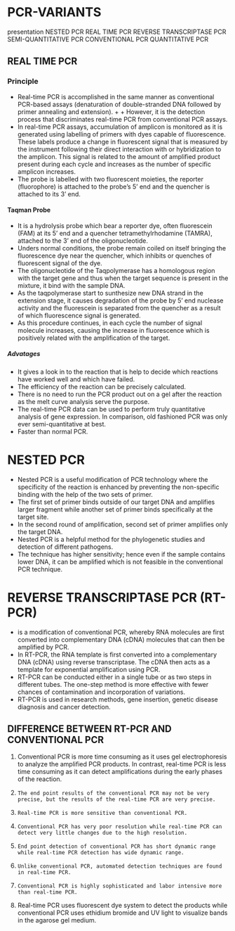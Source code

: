 # PCR-VARIANTS
presentation
NESTED PCR
REAL TIME PCR
REVERSE TRANSCRIPTASE PCR
SEMI-QUANTITATIVE PCR
CONVENTIONAL PCR
QUANTITATIVE PCR

## REAL TIME PCR
### Principle
+ Real-time PCR is accomplished in the same manner as conventional PCR-based assays (denaturation of double-stranded DNA followed by primer annealing and extension).  + + However, it is the detection process that discriminates real-time PCR from conventional PCR assays.
+ In real-time PCR assays, accumulation of amplicon is monitored as it is generated using labelling of primers with dyes capable of fluorescence. These labels produce a change in fluorescent signal that is measured by the instrument following their direct interaction with or hybridization to the amplicon. This signal is related to the amount of amplified product present during each cycle and increases as the number of specific amplicon increases.
+ The probe is labelled with two fluorescent moieties, the reporter (fluorophore) is attached to the probe’s 5’ end and the quencher is attached to its 3’ end.  
#### Taqman Probe

+ It is a hydrolysis probe which bear a reporter dye, often fluorescein (FAM) at its 5’ end and a quencher tetramethylrhodamine (TAMRA), attached to the 3’ end of the oligonucleotide.
+ Unders normal conditions, the probe remain coiled on itself bringing the fluorescence dye near the quencher, which inhibits or quenches of fluorescent signal of the dye.
+ The oligonucleotide of the Taqpolymerase has a homologous region with the target gene and thus when the target sequence is present in the mixture, it bind with the sample DNA.
+ As the taqpolymerase start to sunthesize new DNA strand in the extension stage, it causes degradation of the probe by 5’ end nuclease activity and the fluorescein is separated from the quencher as a result of which fluorescence signal is generated.
+ As this procedure continues, in each cycle the number of signal molecule increases, causing the increase in fluorescence which is positively related with the amplification of the target.
##### Advatages
+ It gives a look in to the reaction that is help to decide which reactions have worked well and which have failed.
+ The efficiency of the reaction can be precisely calculated.
+ There is no need to run the PCR product out on a gel after the reaction as the melt curve analysis serve the purpose.
+ The real-time PCR data can be used to perform truly quantitative analysis of gene expression. In comparison, old fashioned PCR was only ever semi-quantitative at best.
+ Faster than normal PCR.

# NESTED PCR

+ Nested PCR is a useful modification of PCR technology where the specificity of the reaction is enhanced by preventing the non-specific binding with the help of the two sets of primer.
+ The first set of primer binds outside of our target DNA and amplifies larger fragment while another set of primer binds specifically at the target site.
+ In the second round of amplification, second set of primer amplifies only the target DNA.
+ Nested PCR is a helpful method for the phylogenetic studies and detection of different pathogens.
+ The technique has higher sensitivity; hence even if the sample contains lower DNA, it can be amplified which is not feasible in the conventional PCR technique.

# REVERSE TRANSCRIPTASE PCR (RT-PCR)
+ is a modification of conventional PCR, whereby RNA molecules are first converted into complementary DNA (cDNA) molecules that can then be amplified by PCR.
+ In RT-PCR, the RNA template is first converted into a complementary DNA (cDNA) using reverse transcriptase. The cDNA then acts as a template for exponential amplification using PCR.
+ RT-PCR can be conducted either in a single tube or as two steps in different tubes. The one-step method is more effective with fewer chances of contamination and incorporation of variations.
+ RT-PCR is used in research methods, gene insertion, genetic disease diagnosis and cancer detection.

## DIFFERENCE BETWEEN RT-PCR AND CONVENTIONAL PCR
 1.  Conventional PCR is more time consuming as it uses gel electrophoresis to analyze the amplified PCR products. In contrast, real-time PCR is less time consuming as it can detect amplifications during the early phases of the reaction.


2.     The end point results of the conventional PCR may not be very precise, but the results of the real-time PCR are very precise.

3.     Real-time PCR is more sensitive than conventional PCR.

4.     Conventional PCR has very poor resolution while real-time PCR can detect very little changes due to the high resolution.

5.     End point detection of conventional PCR has short dynamic range while real-time PCR detection has wide dynamic range.

6.     Unlike conventional PCR, automated detection techniques are found in real-time PCR.

7.     Conventional PCR is highly sophisticated and labor intensive more than real-time PCR.
8.  Real-time PCR uses fluorescent dye system to detect the products while conventional PCR uses ethidium bromide and UV light to visualize bands in the agarose gel medium.

 

 

